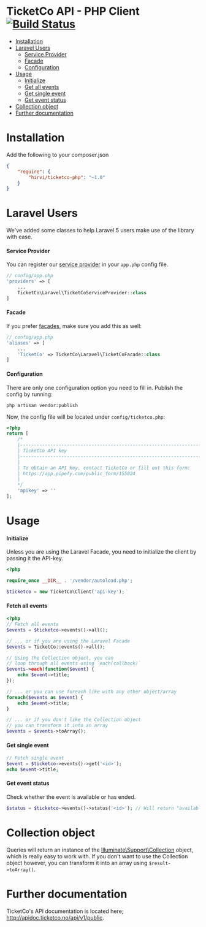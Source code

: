 # TicketCo API - PHP Client [![Build Status](https://travis-ci.org/HirviAS/ticketco-php.svg?branch=master)](https://travis-ci.org/HirviAS/ticketco-php)

* [Installation](#installation)
* [Laravel Users](#laravel-users)
    * [Service Provider](#service-provider)
    * [Facade](#facade)
    * [Configuration](#configuration)
* [Usage](#usage)
    * [Initialize](#initialize)
    * [Get all events](#fetch-all-events)
    * [Get single event](#get-single-event)
    * [Get event status](#get-event-status)
* [Collection object](#collection-object)
* [Further documentation](#further-documentation)

# Installation
Add the following to your composer.json

```json
{
    "require": {
        "hirvi/ticketco-php": "~1.0"
    }
}
```

# Laravel Users
We've added some classes to help Laravel 5 users make use of the library with ease.

#### Service Provider
You can register our [service provider](http://laravel.com/docs/5.4/providers) in your `app.php` config file.

```php
// config/app.php
'providers' => [
    ...
    TicketCo\Laravel\TicketCoServiceProvider::class
]
```

#### Facade
If you prefer [facades](http://laravel.com/docs/5.4/facades), make sure you add this as well:

```php
// config/app.php
'aliases' => [
    ...
    'TicketCo' => TicketCo\Laravel\TicketCoFacade::class
]
```

#### Configuration
There are only one configuration option you need to fill in. Publish the config by running:

    php artisan vendor:publish

Now, the config file will be located under `config/ticketco.php`:

```php
<?php
return [
    /*
    |--------------------------------------------------------------------------
    | TicketCo API key
    |--------------------------------------------------------------------------
    |
    | To obtain an API key, contact TicketCo or fill out this form:
    | https://app.pipefy.com/public_form/155824
    |
    */
    'apikey' => ''
];
```

# Usage

#### Initialize
Unless you are using the Laravel Facade, you need to initialize the client by passing it the API-key.

```php
<?php

require_once __DIR__ . '/vendor/autoload.php';

$ticketco = new TicketCo\Client('api-key');
```

#### Fetch all events

```php
<?php
// Fetch all events
$events = $ticketco->events()->all();

// ... or if you are using the Laravel Facade
$events = TicketCo::events()->all();

// Using the Collection object, you can
// loop through all events using `each(callback)`
$events->each(function($event) {
    echo $event->title;
});

// ... or you can use foreach like with any other object/array
foreach($events as $event) {
    echo $event->title;
}

// ... or if you don't like the Collection object
// you can transform it into an array
$events = $events->toArray();
```

#### Get single event

```php
// Fetch single event
$event = $ticketco->events()->get('<id>');
echo $event->title;
```

#### Get event status
Check whether the event is available or has ended. 

```php
$status = $ticketco->events()->status('<id>'); // Will return "available" or "ended".
```

# Collection object
Queries will return an instance of the [Illuminate\Support\Collection](http://laravel.com/api/master/Illuminate/Support/Collection.html) object, which is really easy to work with. If you don't want to use the Collection object however, you can transform it into an array using `$result->toArray()`.

# Further documentation
TicketCo's API documentation is located here; http://apidoc.ticketco.no/api/v1/public.
